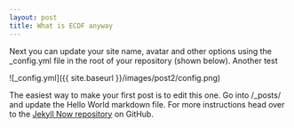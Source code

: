```yaml
---
layout: post
title: What is ECDF anyway
---
```


Next you can update your site name, avatar and other options using the _config.yml file in the root of your repository 
(shown below). Another test 

![_config.yml]({{ site.baseurl }}/images/post2/config.png)

The easiest way to make your first post is to edit this one. Go into /_posts/ and update the Hello World markdown file. For more instructions head over to the [Jekyll Now repository](https://github.com/barryclark/jekyll-now) on GitHub.